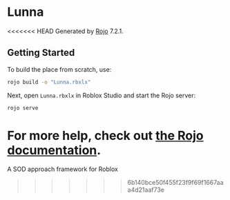 # Lunna
<<<<<<< HEAD
Generated by [Rojo](https://github.com/rojo-rbx/rojo) 7.2.1.

## Getting Started
To build the place from scratch, use:

```bash
rojo build -o "Lunna.rbxlx"
```

Next, open `Lunna.rbxlx` in Roblox Studio and start the Rojo server:

```bash
rojo serve
```

For more help, check out [the Rojo documentation](https://rojo.space/docs).
=======
A SOD approach framework for Roblox
>>>>>>> 6b140bce50f455f23f9f69f1667aaa4d21aaf73e
